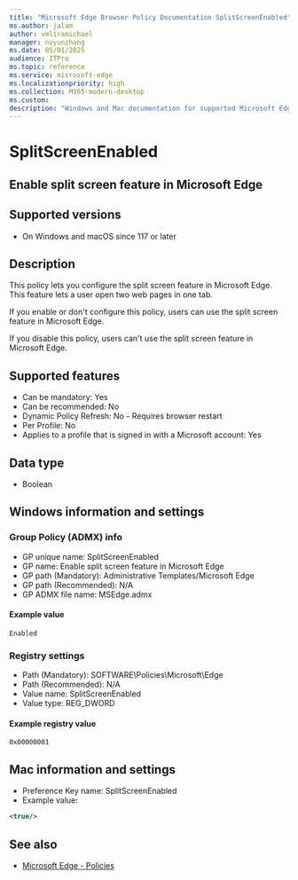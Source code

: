 ```yaml
---
title: "Microsoft Edge Browser Policy Documentation SplitScreenEnabled"
ms.author: jalam
author: vmliramichael
manager: nuyunzhang
ms.date: 05/01/2025
audience: ITPro
ms.topic: reference
ms.service: microsoft-edge
ms.localizationpriority: high
ms.collection: M365-modern-desktop
ms.custom:
description: "Windows and Mac documentation for supported Microsoft Edge Browser policy: Enable split screen feature in Microsoft Edge"
---
```


<!--THIS FILE IS AUTOMATICALLY GENERATED. MANUAL CHANGES WILL BE OVERWRITTEN.-->
<!--Please contact the Microsoft Edge Manageability team with any questions.-->

# SplitScreenEnabled

## Enable split screen feature in Microsoft Edge


## Supported versions

- On Windows and macOS since 117 or later

## Description

This policy lets you configure the split screen feature in Microsoft Edge. This feature lets a user open two web pages in one tab.

If you enable or don't configure this policy, users can use the split screen feature in Microsoft Edge.

If you disable this policy, users can't use the split screen feature in Microsoft Edge.

## Supported features

- Can be mandatory: Yes
- Can be recommended: No
- Dynamic Policy Refresh: No - Requires browser restart
- Per Profile: No
- Applies to a profile that is signed in with a Microsoft account: Yes

## Data type

- Boolean

## Windows information and settings

### Group Policy (ADMX) info

- GP unique name: SplitScreenEnabled
- GP name: Enable split screen feature in Microsoft Edge
- GP path (Mandatory): Administrative Templates/Microsoft Edge
- GP path (Recommended): N/A
- GP ADMX file name: MSEdge.admx

#### Example value

```
Enabled
```

### Registry settings

- Path (Mandatory): SOFTWARE\Policies\Microsoft\Edge
- Path (Recommended): N/A
- Value name: SplitScreenEnabled
- Value type: REG_DWORD

#### Example registry value

```
0x00000001
```


## Mac information and settings

- Preference Key name: SplitScreenEnabled
- Example value:

```xml
<true/>
```

## See also
- [Microsoft Edge - Policies](../microsoft-edge-policies.md)
